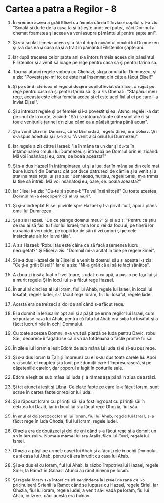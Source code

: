 # Cartea a patra a Regilor - 8

1. În vremea aceea a grăit Elisei cu femeia căreia îi înviase copilul şi i-a zis: "Scoală şi du-te de la casa ta şi trăieşte unde vei putea, căci Domnul a chemat foametea şi aceea va veni asupra pământului pentru şapte ani". 

2. Şi s-a sculat femeia aceea şi a făcut după cuvântul omului lui Dumnezeu şi s-a dus ea şi casa sa şi a trăit în pământul Filistenilor şapte ani. 

3. Iar după trecerea celor şapte ani s-a întors femeia aceea din pământul Filistenilor şi a venit să roage pe rege pentru casa sa şi pentru ţarina sa. 

4. Tocmai atunci regele vorbea cu Ghehazi, sluga omului lui Dumnezeu, şi a zis: "Povesteşte-mi tot ce este mai însemnat din câte a făcut Elisei!" 

5. Şi pe când istorisea el regelui despre copilul înviat de Elisei, a rugat pe rege pentru casa sa şi pentru ţarina sa. Şi a zis Ghehazi: "Stăpânul meu rege, aceasta este chiar femeia aceea şi el este acel fiul al ei pe care l-a înviat Elisei". 

6. Şi a întrebat regele şi pe femeie şi i-a povestit şi ea. Atunci regele i-a dat pe unul de la curte, zicând: "Să i se întoarcă toate câte sunt ale ei şi toate veniturile ţarinei din ziua când ea a părăsit ţarina până acum". 

7. Şi a venit Elisei în Damasc, când Benhadad, regele Siriei, era bolnav. Şi i s-a spus acestuia şi i s-a zis: "A venit aici omul lui Dumnezeu". 

8. Iar regele a zis către Hazael: "Ia în mâna ta un dar şi du-te în întâmpinarea omului lui Dumnezeu şi întreabă pe Domnul prin el, zicând: Mă voi însănătoşi eu, oare, de boala aceasta?" 

9. Şi s-a dus Hazael în întâmpinarea lui şi a luat dar în mâna sa din cele mai bune lucruri din Damasc cât pot duce patruzeci de cămile şi a venit şi a stat înaintea feţei lui şi a zis: "Benhadad, fiul tău, regele Siriei, m-a trimis la tine să întreb: Mă voi însănătoşi eu, oare, de. boala aceasta?" 

10. Iar Elisei i-a zis: "Du-te şi spune-i: "Te vei însănătoşi!" Cu toate acestea, Domnul mi-a descoperit că el va muri". 

11. Şi şi-a îndreptat Elisei privirile spre Hazael şi l-a privit mult, apoi a plâns omul lui Dumnezeu. 

12. Şi a zis Hazael. "De ce plânge domnul meu?" Şi el a zis: "Pentru că ştiu ce rău ai să faci tu fiilor lui Israel; tăria lor o vei da focului, pe tinerii lor cu sabia îi vei ucide, pe copiii lor de sân îi vei omorî şi pe cele însărcinate ale lor le vei tăia". 

13. A zis Hazael: "Robul tău este câine ca să facă asemenea lucru necugetat?" Şi Elisei a zis: "Domnul mi-a arătat în tine pe regele Siriei". 

14. Şi s-a dus Hazael de la Elisei şi a venit la domnul său şi acesta i-a zis: "Ce ţi-a grăit Elisei?" Iar el a zis: "Mi-a grăit că ai să te faci sănătos". 

15. A doua zi însă a luat o învelitoare, a udat-o cu apă, a pus-o pe faţa lui şi a murit regele. Şi în locul lui s-a făcut rege Hazael. 

16. În anul al cincilea al lui Ioram, fiul lui Ahab, regele lui Israel, în locul lui Iosafat, regele Iudei, s-a făcut rege Ioram, fiul lui Iosafat, regele Iudei. 

17. Acesta era de treizeci şi doi de ani când s-a făcut rege. 

18. El a domnit în Ierusalim opt ani şi a păşit pe urma regilor lui Israel, cum se purtase casa lui Ahab, pentru că fata lui Ahab era soţia lui Iosafat şi a făcut lucruri rele în ochii Domnului. 

19. Cu toate acestea Domnul n-a vrut să piardă pe Iuda pentru David, robul Său, deoarece îi făgăduise că ii va da totdeauna o făclie printre fiii săi. 

20. În zilele lui Ioram a ieşit Edom de sub mâna lui Iuda şi ei şi-au pus rege. 

21. Şi s-a dus Ioram la Ţair şi împreună cu el s-au dus toate carele lui. Apoi s-a sculat el noaptea şi a lovit pe Edomiţii care-l împresuraseră, şi pe căpeteniile carelor, dar poporul a fugit în corturile sale. 

22. Edom a ieşit de sub mâna lui Iuda şi a rămas aşa până în ziua de astăzi. 

23. Şi tot atunci a ieşit şi Libna. Celelalte fapte pe care le-a făcut Ioram, sunt scrise în cartea faptelor regilor lui Iuda. 

24. Şi a răposat Ioram cu părinţii săi şi a fost îngropat cu părinţii săi în cetatea lui David, iar în locul lui s-a făcut rege Ohozia, fiul său. 

25. În anul al doisprezecelea al lui Ioram, fiul lui Ahab, regele lui Israel, s-a făcut rege în Iuda Ohozia, fiul lui Ioram, regele Iudei. 

26. Ohozia era de douăzeci şi doi de ani când s-a făcut rege şi a domnit un an în Ierusalim. Numele mamei lui era Atalia, fiica lui Omri, regele lui Israel. 

27. Ohozia a păşit pe urmele casei lui Ahab şi a făcut rele în ochii Domnului, ca şi casa lui Ahab, pentru că era înrudit cu casa lui Ahab. 

28. Şi s-a dus el cu Ioram, fiul lui Ahab, la război împotriva lui Hazael, regele Siriei, la Ramot în Galaad. Atunci au rănit Sirienii pe Ioram. 

29. Şi regele Ioram s-a întors ca să se vindece în Izreel de rana ce i-o pricinuiseră Sirienii la Ramot când se luptase cu Hazael, regele Siriei. Iar Ohozia, fiul lui Ioram, regele Iudei, a venit să-l vadă pe Ioram, fiul lui Ahab, în Izreel, căci acesta era bolnav. 

